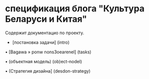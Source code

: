 # спецификация блога "Культура Беларуси и Китая"

Содержит документацио по проекту.

* [постановка задачи] (intro)

• [Bagawa » ponw nons3oearenel] (tasks)

• (объектная модель) (ob)ect-nodel)

﻿﻿• (Стратегия дизайна] (desdon-strategy)